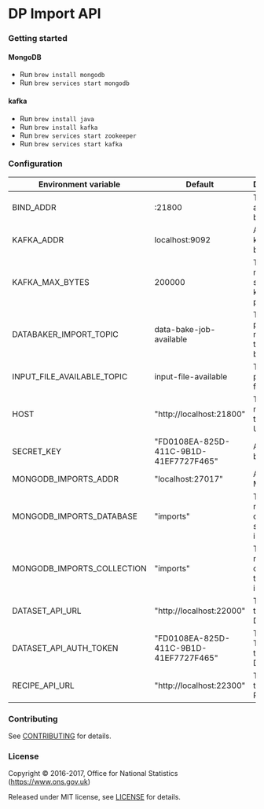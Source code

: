 DP Import API
==============

### Getting started

#### MongoDB
* Run ```brew install mongodb```
* Run ```brew services start mongodb```

#### kafka
* Run ```brew install java```
* Run ```brew install kafka```
* Run ```brew services start zookeeper```
* Run ```brew services start kafka```

### Configuration

| Environment variable | Default                                   | Description
| -------------------- | ----------------------------------------- | -----------
| BIND_ADDR            | :21800                                    | The host and port to bind to
| KAFKA_ADDR           | localhost:9092                            | A list of kafka brokers
| KAFKA_MAX_BYTES      | 200000                                    | The max message size for kafka producer
| DATABAKER_IMPORT_TOPIC | data-bake-job-available                 | The topic to place messages to data-baker
| INPUT_FILE_AVAILABLE_TOPIC  | input-file-available               | The topic to place V4 files
| HOST                 |  "http://localhost:21800"                 | The host name used to build URLs
| SECRET_KEY           | "FD0108EA-825D-411C-9B1D-41EF7727F465"    | A key used by the API
| MONGODB_IMPORTS_ADDR       | "localhost:27017"                       | Address of MongoDB
| MONGODB_IMPORTS_DATABASE   | "imports"                               | The mongodb database to store imports
| MONGODB_IMPORTS_COLLECTION | "imports"                               | The mongodb collection to store imports
| DATASET_API_URL            | "http://localhost:22000"                | The URL for the DatasetAPI
| DATASET_API_AUTH_TOKEN     | "FD0108EA-825D-411C-9B1D-41EF7727F465"  | The Auth Token for the DatasetAPI
| RECIPE_API_URL             | "http://localhost:22300"                | The URL for the RecipeAPI

### Contributing

See [CONTRIBUTING](CONTRIBUTING.md) for details.

### License

Copyright © 2016-2017, Office for National Statistics (https://www.ons.gov.uk)

Released under MIT license, see [LICENSE](LICENSE.md) for details.
